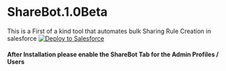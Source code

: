 # ShareBot.1.0Beta
This is a First of a kind tool that automates bulk Sharing Rule Creation in salesforce
<a href="https://githubsfdeploy.herokuapp.com?owner=tanumaydas&amp;repo=ShareBot">
  <img alt="Deploy to Salesforce"
       src="https://raw.githubusercontent.com/afawcett/githubsfdeploy/master/deploy.png">
</a>
<h4>After Installation please enable the ShareBot Tab for the Admin Profiles / Users </h4
